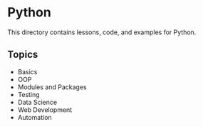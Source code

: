 # Python 
This directory contains lessons, code, and examples for Python. 
 
## Topics 
- Basics 
- OOP 
- Modules and Packages 
- Testing 
- Data Science 
- Web Development 
- Automation 

